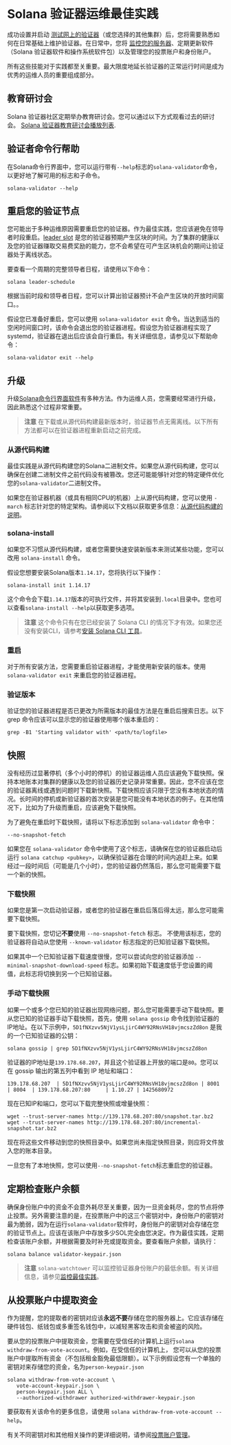 # Solana 验证器运维最佳实践

成功设置并启动 [测试网上的验证器](https://docs.solanalabs.com/operations/setup-a-validator)（或您选择的其他集群）后，您将需要熟悉如何在日常基础上维护验证器。在日常中，您将 [监控您的服务器](https://docs.solanalabs.com/operations/best-practices/monitoring)、定期更新软件（Solana 验证器软件和操作系统软件包）以及管理您的投票账户和身份账户。

所有这些技能对于实践都至关重要。最大限度地延长验证器的正常运行时间是成为优秀的运维人员的重要组成部分。

## 教育研讨会

Solana 验证器社区定期举办教育研讨会。您可以通过以下方式观看过去的研讨会。
[Solana 验证器教育研讨会播放列表](https://www.youtube.com/watch?v=86zySQ5vGW8&list=PLilwLeBwGuK6jKrmn7KOkxRxS9tvbRa5p).

## 验证者命令行帮助

在Solana命令行界面中，您可以运行带有`--help`标志的`solana-validator`命令，以更好地了解可用的标志和子命令。

```
solana-validator --help
```

## 重启您的验证节点

您可能出于多种运维原因需要重启您的验证器。作为最佳实践，您应该避免在领导者时段重启。[leader slot](https://solana.com/docs/terminology#leader-schedule) 是您的验证器预期产生区块的时间。为了集群的健康以及您的验证器赚取交易费奖励的能力，您不会希望在可产生区块机会的期间让验证器处于离线状态。

要查看一个周期的完整领导者日程，请使用以下命令：

```
solana leader-schedule
```

根据当前时段和领导者日程，您可以计算出验证器预计不会产生区块的开放时间窗口。。

假设您已准备好重启，您可以使用 `solana-validator exit` 命令。当达到适当的空闲时间窗口时，该命令会退出您的验证器进程。假设您为验证器进程实现了 systemd，验证器在退出后应该会自行重启。有关详细信息，请参见以下帮助命令：

```
solana-validator exit --help
```

## 升级

升级[Solana命令行界面软件](https://docs.solanalabs.com/cli/install)有多种方法。作为运维人员，您需要经常进行升级，因此熟悉这个过程非常重要。


> **注意** 在下载或从源代码构建最新版本时，验证器节点无需离线。以下所有方法都可以在验证器进程重新启动之前完成。

### 从源代码构建

最佳实践是从源代码构建您的Solana二进制文件。如果您从源代码构建，您可以确保在创建二进制文件之前代码没有被篡改。您还可能能够针对您的特定硬件优化您的`solana-validator`二进制文件。

如果您在验证器机器（或具有相同CPU的机器）上从源代码构建，您可以使用 `-march` 标志针对您的特定架构。请参阅以下文档以获取更多信息：[从源代码构建的说明](https://docs.solanalabs.com/cli/install#build-from-source)。

### solana-install

如果您不习惯从源代码构建，或者您需要快速安装新版本来测试某些功能，您可以改用 `solana-install` 命令。

假设您想要安装Solana版本`1.14.17`，您将执行以下操作：

```
solana-install init 1.14.17
```

这个命令会下载`1.14.17`版本的可执行文件，并将其安装到`.local`目录中。您也可以查看`solana-install --help`以获取更多选项。

> **注意** 这个命令只有在您已经安装了 Solana CLI 的情况下才有效。如果您还没有安装CLI，请参考[安装 Solana CLI 工具](https://docs.solanalabs.com/cli/install)。

### 重启

对于所有安装方法，您需要重启验证器进程，才能使用新安装的版本。使用 `solana-validator exit` 来重启您的验证器进程。

### 验证版本

验证您的验证器进程是否已更改为所需版本的最佳方法是在重启后搜索日志。以下 grep 命令应该可以显示您的验证器使用哪个版本重启的：

```
grep -B1 'Starting validator with' <path/to/logfile>
```

## 快照

没有经历过显著停机（多个小时的停机）的验证器运维人员应该避免下载快照。保持本地账本对集群的健康以及您的验证器历史记录非常重要。因此，您不应该在您的验证器离线或遇到问题时下载新快照。下载快照应该只限于您没有本地状态的情况。长时间的停机或新验证器的首次安装是您可能没有本地状态的例子。在其他情况下，比如为了升级而重启，应该避免下载快照。

为了避免在重启时下载快照，请将以下标志添加到 `solana-validator` 命令中：

```
--no-snapshot-fetch
```

如果您在 `solana-validator` 命令中使用了这个标志，请确保在您的验证器启动后运行 `solana catchup <pubkey>`，以确保验证器在合理的时间内追赶上来。如果经过一段时间后（可能是几个小时），您的验证器仍然落后，那么您可能需要下载一个新的快照。

### 下载快照

如果您是第一次启动验证器，或者您的验证器在重启后落后得太远，那么您可能需要下载快照。

要下载快照，您切记**不要**使用 `--no-snapshot-fetch` 标志。
不使用该标志，您的验证器将自动从您使用 `--known-validator` 标志指定的已知验证器下载快照。

如果其中一个已知验证器下载速度很慢，您可以尝试向您的验证器添加 `--minimal-snapshot-download-speed` 标志。如果初始下载速度低于您设置的阈值，此标志将切换到另一个已知验证器。


### 手动下载快照

如果一个或多个您已知的验证器出现网络问题，那么您可能需要手动下载快照。要从您已知的验证器手动下载快照，首先，使用 `solana gossip` 命令找到验证器的IP地址。在以下示例中，`5D1fNXzvv5NjV1ysLjirC4WY92RNsVH18vjmcszZd8on` 是我的一个已知验证器的公钥：

```
solana gossip | grep 5D1fNXzvv5NjV1ysLjirC4WY92RNsVH18vjmcszZd8on
```

验证器的IP地址是`139.178.68.207`，并且这个验证器上开放的端口是`80`。您可以在 gossip 输出的第五列中看到 IP 地址和端口：

```
139.178.68.207  | 5D1fNXzvv5NjV1ysLjirC4WY92RNsVH18vjmcszZd8on | 8001   | 8004  | 139.178.68.207:80     | 1.10.27 | 1425680972
```

现在已知IP和端口，您可以下载完整快照或增量快照：

```
wget --trust-server-names http://139.178.68.207:80/snapshot.tar.bz2
wget --trust-server-names http://139.178.68.207:80/incremental-snapshot.tar.bz2
```

现在将这些文件移动到您的快照目录中。如果您尚未指定快照目录，则应将文件放入您的账本目录。

一旦您有了本地快照，您可以使用`--no-snapshot-fetch`标志重启您的验证器。

## 定期检查账户余额

确保身份账户中的资金不会意外耗尽至关重要，因为一旦资金耗尽，您的节点将停止投票。另外需要注意的是，在投票账户中的这三个密钥对中，身份账户的密钥对最为脆弱，因为在运行`solana-validator`软件时，身份账户的密钥对会存储在您的验证节点上。应该在该账户中存放多少SOL完全由您决定。作为最佳实践，定期检查该账户余额，并根据需要及时补充或提取资金。要查看账户余额，请执行：

```
solana balance validator-keypair.json
```

> **注意** `solana-watchtower` 可以监控验证器身份账户的最低余额。有关详细信息，请参见[监控最佳实践](https://docs.solanalabs.com/operations/best-practices/monitoring)。

## 从投票账户中提取资金

作为提醒，您的提取者的密钥对应该**永远不要**存储在您的服务器上。它应该存储在硬件钱包、纸钱包或多重签名钱包中，以减轻黑客攻击和资金被盗的风险。

要从您的投票账户中提取资金，您需要在受信任的计算机上运行`solana withdraw-from-vote-account`。例如，在受信任的计算机上，
您可以从您的投票账户中提取所有资金（不包括租金豁免最低限额）。以下示例假设您有一个单独的密钥对来存储您的资金，名为`person-keypair.json`

```
solana withdraw-from-vote-account \
   vote-account-keypair.json \
   person-keypair.json ALL \
   --authorized-withdrawer authorized-withdrawer-keypair.json
```

要获取有关该命令的更多信息，请使用
`solana withdraw-from-vote-account --help`。

有关不同密钥对和其他相关操作的更详细说明，请参阅[投票账户管理](https://docs.solanalabs.com/operations/guides/vote-accounts)。
